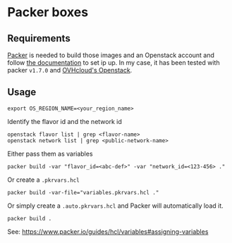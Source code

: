 # Packer boxes

## Requirements

[Packer](http://www.packer.io/) is needed to build those images and an Openstack account and follow [the documentation](https://www.packer.io/docs/builders/openstack) to set ip up. In my case, it has been tested with packer `v1.7.0` and [OVHcloud's Openstack](https://www.ovhcloud.com/en/public-cloud/).

## Usage

```
export OS_REGION_NAME=<your_region_name>
```

Identify the flavor id and the network id
```
openstack flavor list | grep <flavor-name>
openstack network list | grep <public-network-name>
```

Either pass them as variables

```
packer build -var "flavor_id=<abc-def>" -var "network_id=<123-456> ."
```

Or create a `.pkrvars.hcl`

```
packer build -var-file="variables.pkrvars.hcl ."
```

Or simply create a `.auto.pkrvars.hcl` and Packer will automatically load it.

```
packer build .
```

See: https://www.packer.io/guides/hcl/variables#assigning-variables
